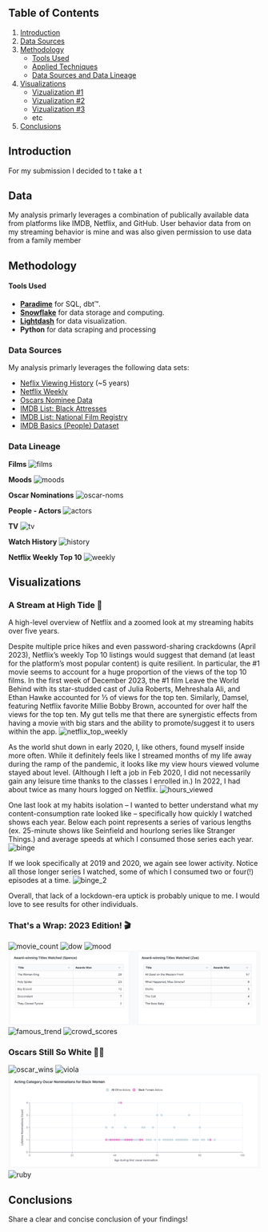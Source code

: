 
## Table of Contents
1. [Introduction](#introduction)
2. [Data Sources](#data-sources-and-data-lineage)
3. [Methodology](#methodology)
   - [Tools Used](#tools-used)
   - [Applied Techniques](#applied-techniques)
   - [Data Sources and Data Lineage](#data-sources-and-data-lineage)
4. [Visualizations](#visualizations)
   - [Vizualization #1](vizualization-1)
   - [Vizualization #2](Vizualization-2)
   - [Vizualization #3](Vizualization-3)
   - etc
5. [Conclusions](#conclusions)

## Introduction
For my submission I decided to t take a t

## Data
My analysis primarly leverages a combination of publically available data from platforms like IMDB,
Netflix, and GitHub. User behavior data from on my streaming behavior is mine and was also given permission to use data from a family member


## Methodology
#### Tools Used
- **[Paradime](https://www.paradime.io/)** for SQL, dbt™.
- **[Snowflake](https://www.snowflake.com/)** for data storage and computing.
- **[Lightdash](https://www.lightdash.com/)** for data visualization.
- **Python** for data scraping and processing

### Data Sources
My analysis primarly leverages the following data sets:
- [Neflix Viewing History](http://www.netflix.com/settings/viewing-history) (~5 years)
- [Netflix Weekly](https://www.netflix.com/tudum/top10)
- [Oscars Nominee Data](https://github.com/DLu/oscar_data?tab=readme-ov-file)
- [IMDB List: Black Attresses](https://m.imdb.com/list/ls066061932/)
- [IMDB List: National Film Registry](https://m.imdb.com/list/ls070798434/)
- [IMDB Basics (People) Dataset](https://developer.imdb.com/non-commercial-datasets/)

### Data Lineage

**Films**
![films](https://github.com/paradime-io/paradime-dbt-movie-challenge/blob/movie-sperry-classy-org/images/dag/films.png?raw=true)

**Moods**
![moods](https://github.com/paradime-io/paradime-dbt-movie-challenge/blob/movie-sperry-classy-org/images/dag/moods.png?raw=true)

**Oscar Nominations**
![oscar-noms](https://github.com/paradime-io/paradime-dbt-movie-challenge/blob/movie-sperry-classy-org/images/dag/oscar_noms.png?raw=true)

**People - Actors**
![actors](https://github.com/paradime-io/paradime-dbt-movie-challenge/blob/movie-sperry-classy-org/images/dag/people_actors.png?raw=true)

**TV**
![tv](https://github.com/paradime-io/paradime-dbt-movie-challenge/blob/movie-sperry-classy-org/images/dag/tv.png?raw=true)

**Watch History**
![history](https://github.com/paradime-io/paradime-dbt-movie-challenge/blob/movie-sperry-classy-org/images/dag/watch_history.png?raw=true)

**Netflix Weekly Top 10**
![weekly](https://github.com/paradime-io/paradime-dbt-movie-challenge/blob/movie-sperry-classy-org/images/dag/weekly.png?raw=true)



## Visualizations

### A Stream at High Tide 🌊
A high-level overview of Netflix and a zoomed look at my streaming habits over five years.

Despite multiple price hikes and even password-sharing crackdowns (April 2023), Netflix’s weekly Top 10 listings would suggest that demand (at least for the platform’s most popular content) is quite resilient. In particular, the #1 movie seems to account for a huge proportion of the views of the top 10 films. In the first week of December 2023, the #1 film Leave the World Behind with its star-studded cast of Julia Roberts, Mehreshala Ali, and Ethan Hawke accounted for ⅓ of views for the top ten. Similarly, Damsel, featuring Netflix favorite Millie Bobby Brown, accounted for over half the views for the top ten. My gut tells me that there are synergistic effects from having a movie with big stars and the ability to promote/suggest it to users within the app.
![netflix_top_weekly](https://github.com/paradime-io/paradime-dbt-movie-challenge/blob/movie-sperry-classy-org/images/viz/netflix_bg/Screen%20Shot%202024-05-26%20at%2011.42.53%20PM.png?raw=true)

As the world shut down in early 2020, I, like others, found myself inside more often. While it definitely feels like I streamed months of my life away during the ramp of the pandemic, it looks like my view hours viewed volume stayed about level. (Although I left a job in Feb 2020, I did not necessarily gain any leisure time thanks to the classes I enrolled in.) In 2022, I had about twice as many hours logged on Netflix. 
![hours_viewed](https://github.com/paradime-io/paradime-dbt-movie-challenge/blob/movie-sperry-classy-org/images/viz/netflix_bg/hours_watched.png?raw=true)

One last look at my habits isolation – I wanted to better understand what my content-consumption rate looked like – specifically how quickly I watched shows each year. Below each point represents a series of various lengths (ex. 25-minute shows like Seinfield and hourlong series like Stranger Things.) and average speeds at which I consumed those series each year.
![binge](https://github.com/paradime-io/paradime-dbt-movie-challenge/blob/movie-sperry-classy-org/images/viz/netflix_bg/binge_1.png?raw=true)

If we look specifically at 2019 and 2020, we again see lower activity. Notice all those longer series I watched, some of which I consumed two or four(!) episodes at a time.
![binge_2](https://github.com/paradime-io/paradime-dbt-movie-challenge/blob/movie-sperry-classy-org/images/viz/netflix_bg/binge_2.png?raw=true)

Overall, that lack of a lockdown-era uptick is probably unique to me. I would love to see results for other individuals.

### That's a Wrap: 2023 Edition! 🎬
![movie_count](https://github.com/paradime-io/paradime-dbt-movie-challenge/blob/movie-sperry-classy-org/images/viz/thats_a_wrap/count_mov.png?raw=true)
![dow](https://github.com/paradime-io/paradime-dbt-movie-challenge/blob/movie-sperry-classy-org/images/viz/thats_a_wrap/dow.png?raw=true)
![mood](https://github.com/paradime-io/paradime-dbt-movie-challenge/blob/movie-sperry-classy-org/images/viz/thats_a_wrap/mood.png?raw=true)
![awards](https://github.com/paradime-io/paradime-dbt-movie-challenge/blob/movie-sperry-classy-org/images/viz/thats_a_wrap/award_watched.png?raw=true)
![famous_trend](https://github.com/paradime-io/paradime-dbt-movie-challenge/blob/movie-sperry-classy-org/images/viz/thats_a_wrap/famous_trending.png?raw=true)
![crowd_scores](https://github.com/paradime-io/paradime-dbt-movie-challenge/blob/movie-sperry-classy-org/images/viz/thats_a_wrap/crowd_scores.png?raw=true)

### Oscars Still So White 👎🏾
![oscar_wins](https://github.com/paradime-io/paradime-dbt-movie-challenge/blob/movie-sperry-classy-org/images/viz/oscars_still_so_white/oscar_wins.png?raw=true)
![viola](https://github.com/paradime-io/paradime-dbt-movie-challenge/blob/movie-sperry-classy-org/images/viz/oscars_still_so_white/viola.png?raw=true)
![awards](https://github.com/paradime-io/paradime-dbt-movie-challenge/blob/movie-sperry-classy-org/images/viz/oscars_still_so_white/awards.png?raw=true)
![ruby](https://github.com/paradime-io/paradime-dbt-movie-challenge/blob/movie-sperry-classy-org/images/viz/oscars_still_so_white/ruby_dee.png?raw=true)


## Conclusions

Share a clear and concise conclusion of your findings!
